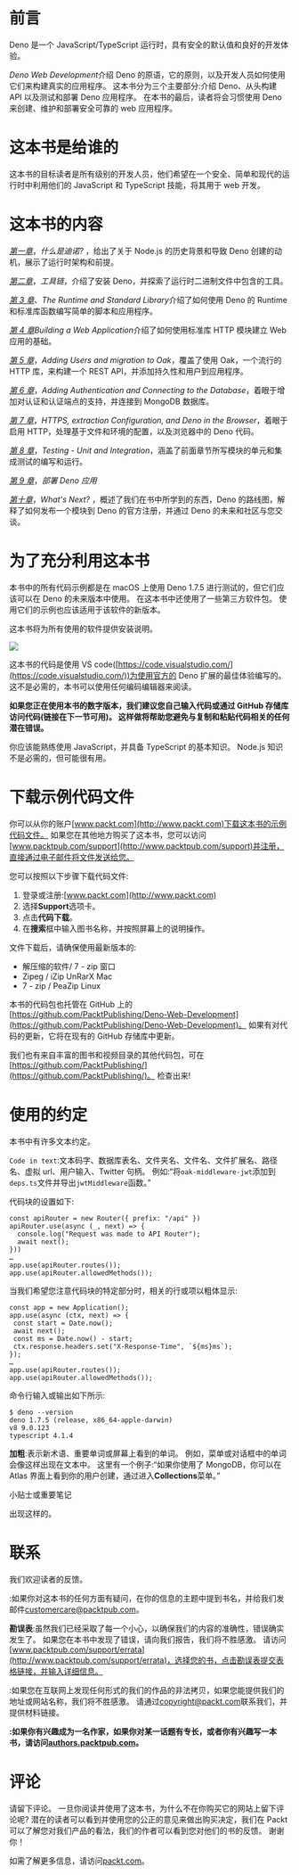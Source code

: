 # 前言

Deno 是一个 JavaScript/TypeScript 运行时，具有安全的默认值和良好的开发体验。

*Deno Web Development*介绍 Deno 的原语，它的原则，以及开发人员如何使用它们来构建真实的应用程序。 这本书分为三个主要部分:介绍 Deno、从头构建 API 以及测试和部署 Deno 应用程序。 在本书的最后，读者将会习惯使用 Deno 来创建、维护和部署安全可靠的 web 应用程序。

# 这本书是给谁的

这本书的目标读者是所有级别的开发人员，他们希望在一个安全、简单和现代的运行时中利用他们的 JavaScript 和 TypeScript 技能，将其用于 web 开发。

# 这本书的内容

[*第一章*](01.html#_idTextAnchor014)，*什么是迪诺?* ，给出了关于 Node.js 的历史背景和导致 Deno 创建的动机，展示了运行时架构和前提。

[*第二章*](02.html#_idTextAnchor056)，*工具链*，介绍了安装 Deno，并探索了运行时二进制文件中包含的工具。

[*第 3 章*](03.html#_idTextAnchor089)、*The Runtime and Standard Library*介绍了如何使用 Deno 的 Runtime 和标准库函数编写简单的脚本和应用程序。

[*第 4 章*](04.html#_idTextAnchor108)*Building a Web Application*介绍了如何使用标准库 HTTP 模块建立 Web 应用的基础。

[*第 5 章*](05.html#_idTextAnchor124)，*Adding Users and migration to Oak*，覆盖了使用 Oak，一个流行的 HTTP 库，来构建一个 REST API，并添加持久性和用户到应用程序。

[*第 6 章*](06.html#_idTextAnchor141)，*Adding Authentication and Connecting to the Database*，着眼于增加对认证和认证端点的支持，并连接到 MongoDB 数据库。

[*第 7 章*](07.html#_idTextAnchor165)，*HTTPS, extraction Configuration, and Deno in the Browser*，着眼于启用 HTTP，处理基于文件和环境的配置，以及浏览器中的 Deno 代码。

[*第 8 章*](08.html#_idTextAnchor178)，*Testing - Unit and Integration*，涵盖了前面章节所写模块的单元和集成测试的编写和运行。

[*第 9 章*](09.html#_idTextAnchor190)，*部署 Deno 应用*

[*第十章*](10.html#_idTextAnchor201)，*What's Next?* ，概述了我们在书中所学到的东西，Deno 的路线图，解释了如何发布一个模块到 Deno 的官方注册，并通过 Deno 的未来和社区与您交谈。

# 为了充分利用这本书

本书中的所有代码示例都是在 macOS 上使用 Deno 1.7.5 进行测试的，但它们应该可以在 Deno 的未来版本中使用。 在这本书中还使用了一些第三方软件包。 使用它们的示例也应该适用于该软件的新版本。

这本书将为所有使用的软件提供安装说明。

![](image/01.jpg)

这本书的代码是使用 VS code([https://code.visualstudio.com/](https://code.visualstudio.com/))为使用官方的 Deno 扩展的最佳体验编写的。 这不是必需的，本书可以使用任何编码编辑器来阅读。

**如果您正在使用本书的数字版本，我们建议您自己输入代码或通过 GitHub 存储库访问代码(链接在下一节可用)。 这样做将帮助您避免与复制和粘贴代码相关的任何潜在错误。**

你应该能熟练使用 JavaScript，并具备 TypeScript 的基本知识。 Node.js 知识不是必需的，但可能很有用。

# 下载示例代码文件

你可以从你的账户[www.packt.com](http://www.packt.com)下载这本书的示例代码文件。 如果您在其他地方购买了这本书，您可以访问[www.packtpub.com/support](http://www.packtpub.com/support)并注册，直接通过电子邮件将文件发送给您。

您可以按照以下步骤下载代码文件:

1.  登录或注册:[www.packt.com](http://www.packt.com)
2.  选择**Support**选项卡。
3.  点击**代码下载**。
4.  在**搜索**框中输入图书名称，并按照屏幕上的说明操作。

文件下载后，请确保使用最新版本的:

*   解压缩的软件/ 7 - zip 窗口
*   Zipeg / iZip UnRarX Mac
*   7 - zip / PeaZip Linux

本书的代码包也托管在 GitHub 上的[https://github.com/PacktPublishing/Deno-Web-Development](https://github.com/PacktPublishing/Deno-Web-Development)。 如果有对代码的更新，它将在现有的 GitHub 存储库中更新。

我们也有来自丰富的图书和视频目录的其他代码包，可在[https://github.com/PacktPublishing/](https://github.com/PacktPublishing/)。 检查出来!

# 使用的约定

本书中有许多文本约定。

`Code in text`:文本码字、数据库表名、文件夹名、文件名、文件扩展名、路径名、虚拟 url、用户输入、Twitter 句柄。 例如:“将`oak-middleware-jwt`添加到`deps.ts`文件并导出`jwtMiddleware`函数。”

代码块的设置如下:

```
const apiRouter = new Router({ prefix: "/api" })
apiRouter.use(async (_, next) => {
  console.log("Request was made to API Router");
  await next();
}))
…
app.use(apiRouter.routes());
app.use(apiRouter.allowedMethods());
```

当我们希望您注意代码块的特定部分时，相关的行或项以粗体显示:

```
const app = new Application();
app.use(async (ctx, next) => {
 const start = Date.now();
 await next();
 const ms = Date.now() - start;
 ctx.response.headers.set("X-Response-Time", `${ms}ms`);
});
…
app.use(apiRouter.routes());
app.use(apiRouter.allowedMethods());
```

命令行输入或输出如下所示:

```
$ deno --version 
deno 1.7.5 (release, x86_64-apple-darwin) 
v8 9.0.123 
typescript 4.1.4
```

**加粗**:表示新术语、重要单词或屏幕上看到的单词。 例如，菜单或对话框中的单词会像这样出现在文本中。 这里有一个例子:“如果你使用了 MongoDB，你可以在 Atlas 界面上看到你的用户创建，通过进入**Collections**菜单。”

小贴士或重要笔记

出现这样的。

# 联系

我们欢迎读者的反馈。

:如果你对这本书的任何方面有疑问，在你的信息的主题中提到书名，并给我们发邮件[customercare@packtpub.com](mailto:customercare@packtpub.com)。

**勘误表**:虽然我们已经采取了每一个小心，以确保我们的内容的准确性，错误确实发生了。 如果您在本书中发现了错误，请向我们报告，我们将不胜感激。 请访问[www.packtpub.com/support/errata](http://www.packtpub.com/support/errata)，选择您的书，点击勘误表提交表格链接，并输入详细信息。

:如果您在互联网上发现任何形式的我们的作品的非法拷贝，如果您能提供我们的地址或网站名称，我们将不胜感激。 请通过[copyright@packt.com](mailto:copyright@packt.com)联系我们，并提供材料链接。

**:如果你有兴趣成为一名作家，如果你对某一话题有专长，或者你有兴趣写一本书，请访问[authors.packtpub.com](http://authors.packtpub.com)。**

# 评论

请留下评论。 一旦你阅读并使用了这本书，为什么不在你购买它的网站上留下评论呢? 潜在的读者可以看到并使用您的公正的意见来做出购买决定，我们在 Packt 可以了解您对我们产品的看法，我们的作者可以看到您对他们的书的反馈。 谢谢你！

如需了解更多信息，请访问[packt.com](http://packt.com)。